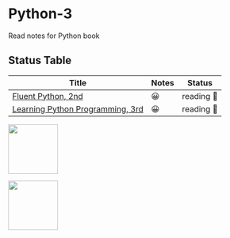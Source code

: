 # Python-3

Read notes for Python book

## Status Table

| Title                                                                                      | Notes | Status    |
| ------------------------------------------------------------------------------------------ | ----- | --------- |
| [Fluent Python, 2nd](https://github.com/JPL-JUNO/Python-3/tree/main/FP-2nd)                | 😀     | reading 📑 |
| [Learning Python Programming, 3rd](https://github.com/JPL-JUNO/Python-3/tree/main/LPP-3rd) | 😀     | reading 📑 |

<a href="https://www.oreilly.com/library/view/fluent-python-2nd/9781492056348/"><img src="https://learning.oreilly.com/library/cover/9781492056348/250w/" width=100px></a>

<a href="https://www.packtpub.com/product/learn-python-programming-third-edition/9781801815093"><img src="https://content.packt.com/B17579/cover_image_small.jpg" width=100px></a>